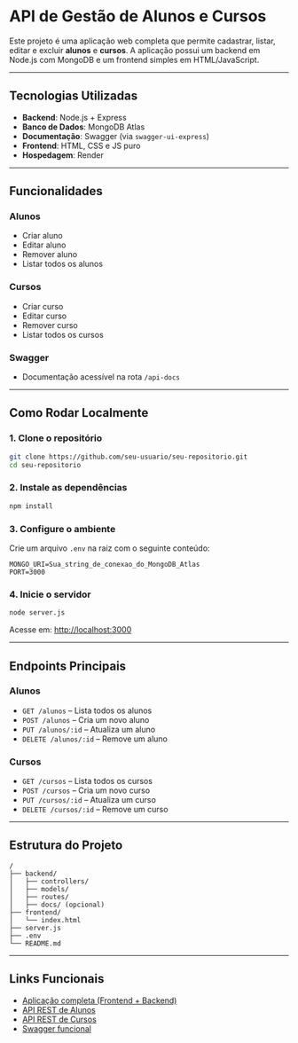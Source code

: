 # API de Gestão de Alunos e Cursos

Este projeto é uma aplicação web completa que permite cadastrar, listar, editar e excluir **alunos** e **cursos**. A aplicação possui um backend em Node.js com MongoDB e um frontend simples em HTML/JavaScript.

---

## Tecnologias Utilizadas

- **Backend**: Node.js + Express
- **Banco de Dados**: MongoDB Atlas
- **Documentação**: Swagger (via `swagger-ui-express`)
- **Frontend**: HTML, CSS e JS puro
- **Hospedagem**: Render

---

## Funcionalidades

### Alunos

- Criar aluno
- Editar aluno
- Remover aluno
- Listar todos os alunos

### Cursos

- Criar curso
- Editar curso
- Remover curso
- Listar todos os cursos

### Swagger

- Documentação acessível na rota `/api-docs`
---

## Como Rodar Localmente

### 1. Clone o repositório

```bash
git clone https://github.com/seu-usuario/seu-repositorio.git
cd seu-repositorio
```

### 2. Instale as dependências

```bash
npm install
```

### 3. Configure o ambiente

Crie um arquivo `.env` na raiz com o seguinte conteúdo:

```
MONGO_URI=Sua_string_de_conexao_do_MongoDB_Atlas
PORT=3000
```

### 4. Inicie o servidor

```bash
node server.js
```

Acesse em: [http://localhost:3000](http://localhost:3000)

---

## Endpoints Principais

### Alunos

- `GET /alunos` – Lista todos os alunos
- `POST /alunos` – Cria um novo aluno
- `PUT /alunos/:id` – Atualiza um aluno
- `DELETE /alunos/:id` – Remove um aluno

### Cursos

- `GET /cursos` – Lista todos os cursos
- `POST /cursos` – Cria um novo curso
- `PUT /cursos/:id` – Atualiza um curso
- `DELETE /cursos/:id` – Remove um curso

---

## Estrutura do Projeto

```
/
├── backend/
│   ├── controllers/
│   ├── models/
│   ├── routes/
│   ├── docs/ (opcional)
├── frontend/
│   └── index.html
├── server.js
├── .env
└── README.md
```

---
## Links Funcionais
- [Aplicação completa (Frontend + Backend)](https://twt1restapi-thomas-urich-rivv.vercel.app/)
- [API REST de Alunos](https://twt1restapi-thomasurich.onrender.com/alunos)
- [API REST de Cursos](https://twt1restapi-thomasurich.onrender.com/cursos)
- [Swagger funcional](https://twt1restapi-thomasurich.onrender.com/api-docs/#/)

